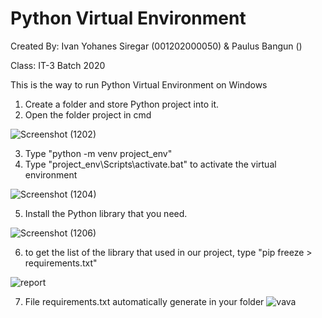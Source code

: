# Python Virtual Environment

Created By: Ivan Yohanes Siregar (001202000050) &amp; Paulus Bangun ()

Class: IT-3 Batch 2020


This is the way to run Python Virtual Environment on Windows
1. Create a folder and store Python project into it.
2. Open the folder project in cmd

![Screenshot (1202)](https://user-images.githubusercontent.com/101203438/157289849-4802a2fe-f1f9-410c-9ae4-45fdeb63b16d.png)




3. Type "python -m venv project_env"
4. Type "project_env\Scripts\activate.bat" to activate the virtual environment

![Screenshot (1204)](https://user-images.githubusercontent.com/101203438/157290629-87739e36-de3c-4265-b4ee-338be38db7ee.png)


5. Install the Python library that you need.

![Screenshot (1206)](https://user-images.githubusercontent.com/101203438/157291076-66828b70-1662-41cb-8129-d05e1d66746f.png)





6. to get the list of the library that used in our project, type "pip freeze > requirements.txt"

![report](https://user-images.githubusercontent.com/101203438/157291727-55300427-94cc-4f44-b495-ca3b0fcc1304.JPG)

7. File requirements.txt automatically generate in your folder
![vava](https://user-images.githubusercontent.com/101203438/157292264-44cd8171-58a2-4358-9efd-65504668e2a3.JPG)

